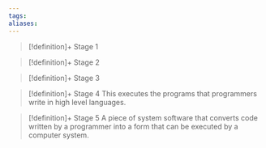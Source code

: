 ```yaml
---
tags:
aliases:
---
```


> [!definition]+ Stage 1
>

> [!definition]+ Stage 2
>

> [!definition]+ Stage 3
>

> [!definition]+ Stage 4
> This executes the programs that programmers write in high level languages.

> [!definition]+ Stage 5
> A piece of system software that converts code written by a programmer into a form that can be executed by a computer system.



